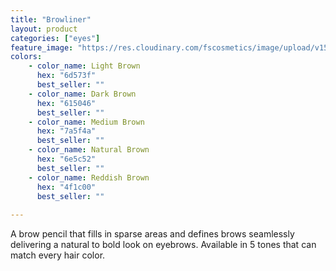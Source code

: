 ```yaml
---
title: "Browliner"
layout: product
categories: ["eyes"]
feature_image: "https://res.cloudinary.com/fscosmetics/image/upload/v1540251424/browliner.jpg"
colors:
    - color_name: Light Brown
      hex: "6d573f"
      best_seller: ""
    - color_name: Dark Brown
      hex: "615046"
      best_seller: ""
    - color_name: Medium Brown
      hex: "7a5f4a"
      best_seller: ""
    - color_name: Natural Brown
      hex: "6e5c52"
      best_seller: ""
    - color_name: Reddish Brown
      hex: "4f1c00"
      best_seller: ""      
   
---
```

A brow pencil that fills in sparse areas and defines brows seamlessly delivering a natural to bold look on eyebrows. Available in 5 tones that can match every hair color.
